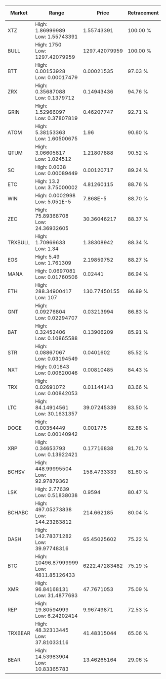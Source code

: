 | Market | Range | Price| Retracement | Doubles to 50% |
| --- | --- | --- | --- | --- |
| XTZ | High: 1.86999989<br />Low: 1.55743391 | 1.55743391 | 100.00 % | 1.10 |
| BULL | High: 1750<br />Low: 1297.42079959 | 1297.42079959 | 100.00 % | 1.17 |
| BTT | High: 0.00153928<br />Low: 0.00017479 | 0.00021535 | 97.03 % | 3.98 |
| ZRX | High: 0.35687088<br />Low: 0.1379712 | 0.14943436 | 94.76 % | 1.66 |
| GRIN | High: 1.52966097<br />Low: 0.37807819 | 0.46207747 | 92.71 % | 2.06 |
| ATOM | High: 5.38153363<br />Low: 1.60500675 | 1.96 | 90.60 % | 1.78 |
| QTUM | High: 3.06605817<br />Low: 1.024512 | 1.21807888 | 90.52 % | 1.68 |
| SC | High: 0.0038<br />Low: 0.00089449 | 0.00120717 | 89.24 % | 1.94 |
| ETC | High: 13.2<br />Low: 3.75000002 | 4.81260115 | 88.76 % | 1.76 |
| WIN | High: 0.0002998<br />Low: 5.051E-5 | 7.868E-5 | 88.70 % | 2.23 |
| ZEC | High: 75.89368708<br />Low: 24.36932605 | 30.36046217 | 88.37 % | 1.65 |
| TRXBULL | High: 1.70969633<br />Low: 1.34 | 1.38308942 | 88.34 % | 1.10 |
| EOS | High: 5.49<br />Low: 1.761309 | 2.19859752 | 88.27 % | 1.65 |
| MANA | High: 0.0697081<br />Low: 0.01760506 | 0.02441 | 86.94 % | 1.79 |
| ETH | High: 288.34900417<br />Low: 107 | 130.77450155 | 86.89 % | 1.51 |
| GNT | High: 0.09276804<br />Low: 0.02294707 | 0.03213994 | 86.83 % | 1.80 |
| BAT | High: 0.32452406<br />Low: 0.10865588 | 0.13906209 | 85.91 % | 1.56 |
| STR | High: 0.08867067<br />Low: 0.03194549 | 0.0401602 | 85.52 % | 1.50 |
| NXT | High: 0.01843<br />Low: 0.00620046 | 0.00810485 | 84.43 % | 1.52 |
| TRX | High: 0.02691072<br />Low: 0.00842053 | 0.01144143 | 83.66 % | 1.54 |
| LTC | High: 84.14914561<br />Low: 30.1631357 | 39.07245339 | 83.50 % | 1.46 |
| DOGE | High: 0.00354449<br />Low: 0.00140942 | 0.001775 | 82.88 % | 1.40 |
| XRP | High: 0.34653793<br />Low: 0.13922421 | 0.17716838 | 81.70 % | 1.37 |
| BCHSV | High: 448.99995504<br />Low: 92.97879362 | 158.4733333 | 81.60 % | 1.71 |
| LSK | High: 2.77639<br />Low: 0.51838038 | 0.9594 | 80.47 % | 1.72 |
| BCHABC | High: 497.05273838<br />Low: 144.23283812 | 214.662185 | 80.04 % | 1.49 |
| DASH | High: 142.78371282<br />Low: 39.97748316 | 65.45025602 | 75.22 % | 1.40 |
| BTC | High: 10496.87999999<br />Low: 4811.85126433 | 6222.47283482 | 75.19 % | 1.23 |
| XMR | High: 96.84168131<br />Low: 31.4877693 | 47.7671053 | 75.09 % | 1.34 |
| REP | High: 19.80594999<br />Low: 6.24202414 | 9.96749871 | 72.53 % | 1.31 |
| TRXBEAR | High: 48.32313445<br />Low: 37.81033116 | 41.48315044 | 65.06 % | 1.04 |
| BEAR | High: 14.53983904<br />Low: 10.83365783 | 13.46265164 | 29.06 % | 0.00 |
